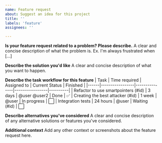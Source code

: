 ```yaml
---
name: Feature request
about: Suggest an idea for this project
title: ''
labels: 'feature'
assignees: ''

---
```


**Is your feature request related to a problem? Please describe.**
A clear and concise description of what the problem is. Ex. I'm always frustrated when [...]

**Describe the solution you'd like**
A clear and concise description of what you want to happen.

**Describe the task workflow for this feature**
| Task | Time required |  Assigned to | Current Status | Finished | 
|------|-----------------|---------------|-----------------|----------|
| Refactor to use smartpointers (#id) | 3 days | @user @user2 | Done | :white_check_mark:
| Creating the best attacker (#id) | 1 week | @user | In progress | :white_large_square:
| Integration tests | 24 hours | @user | Waiting (#id) | :white_large_square:

**Describe alternatives you've considered**
A clear and concise description of any alternative solutions or features you've considered.

**Additional context**
Add any other context or screenshots about the feature request here.
